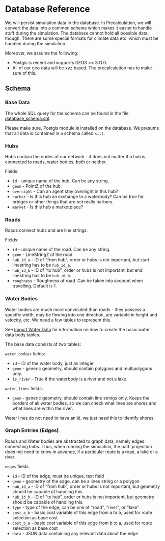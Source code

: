# Database Reference

We will persist simulation data in the database. In Precalculation, we will convert the data into a common schema which
makes it easier to handle stuff during the simulation. The database cannot hold all possible data, though. There are
some special formats for climate data etc. which must be handled during the simulation.

Moreover, we assume the following:
* Postgis is recent and supports GEOS >= 3.11.0.
* All of our geo data will be xyz based. The precalculation has to make sure of this. 

## Schema

### Base Data

The whole SQL query for the schema can be found in the file [database_schema.sql](database_schema.sql).

Please make sure, Postgis module is installed on the database. We presume that all data is contained in a
schema called `sitt`.

### Hubs

Hubs contain the nodes of our network - it does not matter if a hub is connected to roads, water bodies, both or
neither.

Fields:
* `id` - unique name of the hub. Can be any string.
* `geom` - PointZ of the hub.
* `overnight` - Can an agent stay overnight in this hub?
* `harbor` - Is this hub an exchange to a waterbody? Can be true for bridges or other things that are not really harbors.
* `market` - Is this hub a marketplace?

### Roads

Roads connect hubs and are line strings.

Fields:
* `id` - unique name of the road. Can be any string.
* `geom` - LineStringZ of the road.
* `hub_id_a` - ID of "from hub", order or hubs is not important, but start linestring has to be `hub_id_a`.
* `hub_id_b` - ID of "to hub", order or hubs is not important, but end linestring has to be `hub_id_b`.
* `roughness` -  Roughness of road. Can be taken into account when travelling. Default is 1.

### Water Bodies

Water bodies are much more convoluted than roads - they possess a specific width, may be flowing into one direction,
are variable in height and velocity, etc. We need a few tables to represent this.

See [Import Water Data](old_concepts/import_water_data.md) for information on how to create the basic water data
body tables.

The base data consists of two tables:

`water_bodies` fields:
* `id` - ID of the water body, just an integer
* `geom` - generic geometry, should contain polygons and multipolygons only.
* `is_river` - True if the waterbody is a river and not a lake.

`water_lines` fields:
* `geom` - generic geometry, should contain line strings only. Keeps the borders of all water bodies, so we can check
  what lines are shores and what lines are within the river.

Water lines do not need to have an id, we just need this to identify shores.

### Graph Entries (Edges)

Roads and Water bodies are abstracted to graph data, namely edges connecting hubs. Thus, when running the simulation,
the path projection does not need to know in advance, if a particular route is a road, a lake or a river.

`edges` fields:
* `id` - ID of the edge, must be unique, text field
* `geom` - geometry of the edge, can be a lines string or a polygon
* `hub_id_a` - ID of "from hub", order or hubs is not important, but geometry should be capable of handling this.
* `hub_id_b` - ID of "to hub", order or hubs is not important, but geometry should be capable of handling this.
* `type` - type of the edge, can be one of "road", "river", or "lake".
* `cost_a_b` - basic cost variable of this edge from a to b, used for route selection as base cost
* `cost_b_a` - basic cost variable of this edge from b to a, used for route selection as base cost
* `data` - JSON data containing any relevant data about the edge
